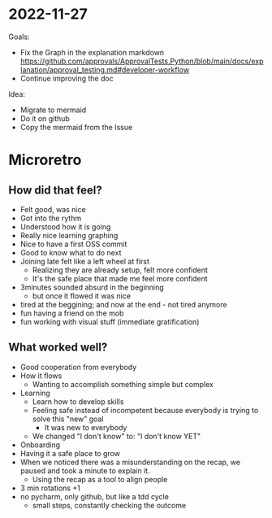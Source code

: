 2022-11-27
==========

Goals:
- Fix the Graph in the explanation markdown
https://github.com/approvals/ApprovalTests.Python/blob/main/docs/explanation/approval_testing.md#developer-workflow
- Continue improving the doc

Idea: 
- Migrate to mermaid
- Do it on github
- Copy the mermaid from the Issue


# Microretro

## How did that feel?
- Felt good, was nice
- Got into the rythm
- Understood how it is going
- Really nice learning graphing
- Nice to have a first OSS commit
- Good to know what to do next
- Joining late felt like a left wheel at first
	- Realizing they are already setup, felt more confident
	- It's the safe place that made me feel more confident
- 3minutes sounded absurd in the beginning
	- but once it flowed it was nice
- tired at the beggining; and now at the end - not tired anymore
- fun having a friend on the mob
- fun working with visual stuff (immediate gratification)


## What worked well?
- Good cooperation from everybody
- How it flows
  - Wanting to accomplish something simple but complex
- Learning
  - Learn how to develop skills
  - Feeling safe instead of incompetent because everybody is trying to solve this "new" goal
	- It was new to everybody
  - We changed "I don't know" to: "I don't know YET"
- Onboarding
- Having it a safe place to grow 
- When we noticed there was a misunderstanding on the recap, we paused and took a minute to explain it.
	- Using the recap as a tool to align people
- 3 min rotations +1
- no pycharm, only github, but like a tdd cycle
	- small steps, constantly checking the outcome